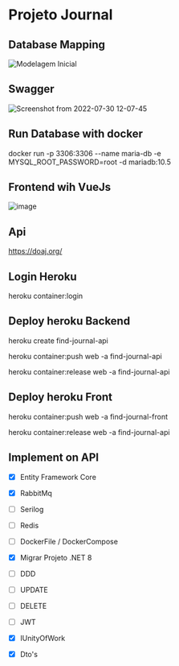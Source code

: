 # Projeto Journal

## Database Mapping
![Modelagem Inicial](https://user-images.githubusercontent.com/32781707/181919692-b917390d-a48b-44ce-a0bc-ea246c3f345d.png)

## Swagger
![Screenshot from 2022-07-30 12-07-45](https://user-images.githubusercontent.com/32781707/181920406-d79ba6c7-c59f-44ef-a709-0ff5d65d46bb.png)

## Run Database with docker
docker run -p 3306:3306 --name maria-db -e MYSQL_ROOT_PASSWORD=root -d mariadb:10.5

## Frontend wih VueJs
![image](https://user-images.githubusercontent.com/32781707/181925521-e664c5e9-52c7-45d9-9984-aa5ad67fe152.png)

## Api 
https://doaj.org/

## Login Heroku
heroku container:login

## Deploy heroku Backend
heroku create find-journal-api

heroku container:push web -a find-journal-api

heroku container:release web -a find-journal-api

## Deploy heroku Front

heroku container:push web -a find-journal-front

heroku container:release web -a find-journal-api


## Implement on API

* [x] Entity Framework Core

* [x] RabbitMq

* [ ] Serilog

* [ ] Redis

* [ ] DockerFile / DockerCompose

* [x] Migrar Projeto .NET 8 

* [ ] DDD

* [ ] UPDATE

* [ ] DELETE

* [ ] JWT

* [x] IUnityOfWork

* [x] Dto's
